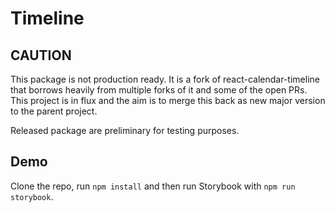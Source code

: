 # Timeline

## CAUTION

This package is not production ready. It is a fork of react-calendar-timeline that borrows heavily from multiple forks of it and some of the open PRs. This project is in flux and the aim is to merge this back as new major version to the parent project.

Released package are preliminary for testing purposes.

## Demo

Clone the repo, run `npm install` and then run Storybook with `npm run storybook`.
